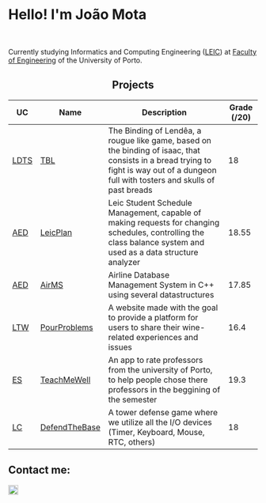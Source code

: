 <h1> Hello! I'm João Mota </h1>
<br>

Currently studying Informatics and Computing Engineering ([LEIC](https://sigarra.up.pt/feup/pt/cur_geral.cur_view?pv_curso_id=22841&pv_ano_lectivo=2022)) at [Faculty of Engineering](https://sigarra.up.pt/feup/pt/web_page.inicial) of the University of Porto.

<h2 align = "center"> Projects </h2>
<p align = "center">

| UC   | Name      | Description                                                                                                                                                   | Grade (/20) |
|------|-----------|---------------------------------------------------------------------------------------------------------------------------------------------------------------|-------------|
| [LDTS](https://sigarra.up.pt/feup/en/UCURR_GERAL.FICHA_UC_VIEW?pv_ocorrencia_id=501676) | [TBL](https://github.com/Joao-Mota/TBL)     | The Binding of Lendêa, a rougue like game, based on the binding of isaac, that consists in a bread trying to fight is way out of a dungeon full with tosters and skulls of past breads           | 18          |
| [AED](https://sigarra.up.pt/feup/en/UCURR_GERAL.FICHA_UC_VIEW?pv_ocorrencia_id=501673)  | [LeicPlan](https://github.com/PedroLandolt/LeicPlan)     | Leic Student Schedule Management, capable of making requests for changing schedules, controlling the class balance system and used as a data structure analyzer          | 18.55       |
| [AED](https://sigarra.up.pt/feup/en/UCURR_GERAL.FICHA_UC_VIEW?pv_ocorrencia_id=501673)  | [AirMS](https://github.com/PedroLandolt/AirMS)    | Airline Database Management System in C++ using several datastructures  | 17.85       |
| [LTW](https://sigarra.up.pt/feup/en/ucurr_geral.ficha_uc_view?pv_ocorrencia_id=501681)  | [PourProblems](https://github.com/Joao-Mota/Pour-Problems)  | A website made with the goal to provide a platform for users to share their wine-related experiences and issues                                                           | 16.4    |
| [ES](https://sigarra.up.pt/feup/en/ucurr_geral.ficha_uc_view?pv_ocorrencia_id=501679)  | [TeachMeWell](https://github.com/Joao-Mota/TeachMeWell)  | An app to rate professors from the university of Porto, to help people chose there professors in the beggining of the semester                                                            |  19.3   |
| [LC](https://sigarra.up.pt/feup/en/UCURR_GERAL.FICHA_UC_VIEW?pv_ocorrencia_id=501680) | [DefendTheBase](https://github.com/Joao-Mota/Defend-the-Base)  | A tower defense game where we utilize all the I/O devices (Timer, Keyboard, Mouse, RTC, others)                                                            | 18     |
</p>

<h2> Contact me: </h2>
<a href="https://www.linkedin.com/in/joãomota/">
  <img width=20 title="Linkedin" src="https://upload.wikimedia.org/wikipedia/commons/c/ca/LinkedIn_logo_initials.png"/>
</a>
